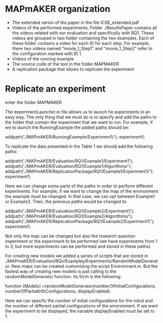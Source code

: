 
# MAPmAKER organization

- The extended verion of the paper in the file ICSE_extended.pdf .
- Videos of the performed experiments. Folder ./ResultsPaper contains all the videos related with our evaluation and specifically with RQ1. 
These videos are grouped in two folder containing the two examples.
Each of these folder contains a video for each ID for each step. For example, there two videos named “movie_1_Step1” and “movie_1_Step2” refer to the configuration marked with ID 1.
- Videos of the running example
- The source code of the tool in the folder MAPMAKER
- A replication package that allows to replicate the experiment

# Replicate an experiment
enter the folder MAPMAKER

The experimentLauncher.m file allows us to launch he experiments in an easy way. The only thing that we must do is to specify and add the paths to the folder that contain the experiment that we want to run. For example, if we to launch the RunningExample the added paths should be:

addpath('./MAPmAKER/RunningExample/Experiment1/');
experiment1;

To replicate the data presented in the Table 1 we should add the following paths:

addpath('./MAPmAKER/Evaluation/RQ1/Example1/Experiment1');
addpath('./MAPmAKER/Evaluation/RQ1/Example1/Algorithms/');
addpath('./MAPmAKER/ReplicationPackage/RQ1/Example1/Experiment1/');
experiment1;

Here we can change some parts of the paths in order to perform different experiments. For example, if we want to change the map of the environment the example must be changed. In that case, we can opt between Example1 or Example2. Then, the previous paths would be changed to:

addpath('./MAPmAKER/Evaluation/RQ1/Example2/Experiment1');
addpath('./MAPmAKER/Evaluation/RQ1/Example2/Algorithms/');
addpath('./MAPmAKER/ReplicationPackage/RQ1/Example2/Experiment1/');
experiment1;

Not only the map can be changed but also the research question experiment or the experiment to be performed (we have experiments from 1 to 3, but more experiments can be performed and stored in these paths). 

For creating new models we added a series of scripts that are stored in ./MAPmaKER/Evaluation/RQx/Exampley/Experimentz/RandomModelGenerator. New maps can be created customising the script Environment.m. But the fastest way of creating new models is just calling to the randomModelGenerator function. Its form is the following:

function [Models] =randomModelGenerator(numberOfInitialConfigurations, numberOfPartialInfoConfigurations, displayEnabled)

Here we can specify the number of initial configurations for the robot and the number of different partial configurations of the environment. If we want the experiment to be displayed, the variable displayEnabled must be set to 1.

